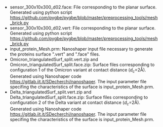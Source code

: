 - sensor_300x10x300_d02.face: File corresponding to the planar surface. Generated using python script https://github.com/pygbe/pygbe/blob/master/preprocessing_tools/mesh_brick.py
- sensor_300x10x300_d02.vert: File corresponding to the planar surface. Generated using python script https://github.com/pygbe/pygbe/blob/master/preprocessing_tools/mesh_brick.py
- input_protein_Mesh.prm: Nanoshaper input file necessary to generate the proteins surface ".vert" and ".face" files.
- Omicron_triangulatedSurf_split.vert.zip and Omicron_triangulatedSurf_split.face.zip: Surface files corresponding to configuration 1 of the Omicron variant at contact distance ($d_c$=2Å). Generated using Nanoshaper code https://gitlab.iit.it/SDecherchi/nanoshaper. The input parameter file specifing the characteristics of the surface is input_protein_Mesh.prm.
- Delta_triangulatedSurf_split.vert.zip and Delta_triangulatedSurf_split.face.zip: Surface files corresponding to configuration 2 of the Delta variant at contact distance ($d_c$=2Å). Generated using Nanoshaper code https://gitlab.iit.it/SDecherchi/nanoshaper. The input parameter file specifing the characteristics of the surface is input_protein_Mesh.prm.
